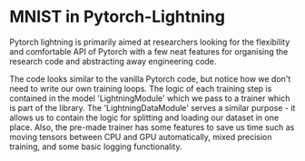 # MNIST in Pytorch-Lightning

Pytorch lightning is primarily aimed at researchers looking for the flexibility and comfortable API of Pytorch with a few neat features for organising the research code and abstracting away engineering code.

The code looks similar to the vanilla Pytorch code, but notice how we don't need to write our own training loops. The logic of each training step is contained in the model 'LightningModule' which we pass to a trainer which is part of the library. The 'LightningDataModule' serves a similar purpose - it allows us to contain the logic for splitting and loading our dataset in one place. Also, the pre-made trainer has some features to save us time such as moving tensors between CPU and GPU automatically, mixed precision training, and some basic logging functionality.
